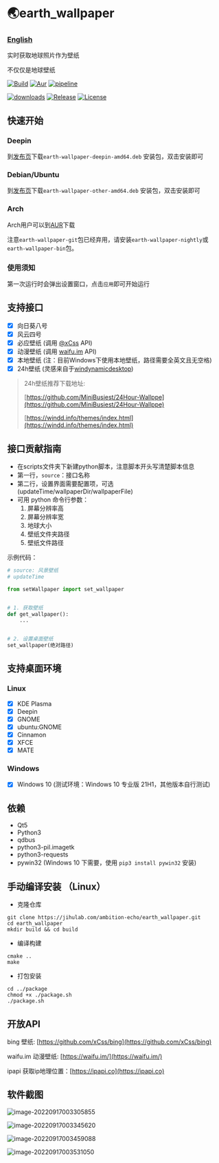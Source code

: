 # 🌏earth_wallpaper

### [English](https://github.com/ambition-echo/earth_wallpaper/blob/main/doc/README.md)

实时获取地球照片作为壁纸

不仅仅是地球壁纸

[![Build](https://github.com/ambition-echo/earth_wallpaper/actions/workflows/build.yml/badge.svg)](https://github.com/ambition-echo/earth_wallpaper/actions/workflows/build.yml)
[![Aur](https://github.com/ambition-echo/earth_wallpaper/actions/workflows/aur.yml/badge.svg)](https://github.com/ambition-echo/earth_wallpaper/actions/workflows/aur.yml)
[![pipeline](https://jihulab.com/ambition-echo/earth_wallpaper/badges/main/pipeline.svg)](https://jihulab.com/ambition-echo/earth_wallpaper/commits/main)

[![downloads](https://img.shields.io/github/downloads/ambition-echo/earth_wallpaper/total)](https://github.com/ambition-echo/earth_wallpaper/releases)
[![Release](https://img.shields.io/github/v/release/ambition-echo/earth_wallpaper)](https://github.com/ambition-echo/earth_wallpaper/releases)
[![License](https://img.shields.io/github/license/ambition-echo/earth_wallpaper)](https://github.com/ambition-echo/earth_wallpaper/blob/main/LICENSE)

## 快速开始

### Deepin

到[发布页](https://jihulab.com/ambition-echo/earth_wallpaper/-/releases)下载```earth-wallpaper-deepin-amd64.deb```
安装包，双击安装即可

### Debian/Ubuntu

到[发布页](https://jihulab.com/ambition-echo/earth_wallpaper/-/releases)下载```earth-wallpaper-other-amd64.deb```
安装包，双击安装即可

### Arch

Arch用户可以到[AUR](https://aur.archlinux.org/packages/earth-wallpaper-bin)下载

注意```earth-wallpaper-git```包已经弃用，请安装```earth-wallpaper-nightly```或```earth-wallpaper-bin```包。

### 使用须知

第一次运行时会弹出设置窗口，点击```应用```即可开始运行

## 支持接口

- [x] 向日葵八号
- [x] 风云四号
- [x] 必应壁纸 (调用 [@xCss](https://github.com/xCss/bing) API)
- [x] 动漫壁纸 (调用 [waifu.im](https://waifu.im/) API)
- [x] 本地壁纸 (注：目前Windows下使用本地壁纸，路径需要全英文且无空格)
- [x] 24h壁纸 (灵感来自于[windynamicdesktop](https://github.com/t1m0thyj/windynamicdesktop))

> 24h壁纸推荐下载地址:
>
> [https://github.com/MiniBusiest/24Hour-Wallppe](https://github.com/MiniBusiest/24Hour-Wallppe)
>
> [https://windd.info/themes/index.html](https://windd.info/themes/index.html)

## 接口贡献指南

- 在scripts文件夹下新建python脚本，注意脚本开头写清楚脚本信息
- 第一行，```source```：接口名称
- 第二行，设置界面需要配置项，可选(updateTime/wallpaperDir/wallpaperFile)
- 可用 python 命令行参数：
    1. 屏幕分辨率高
    2. 屏幕分辨率宽
    3. 地球大小
    4. 壁纸文件夹路径
    5. 壁纸文件路径

示例代码：

```python
# source: 风景壁纸
# updateTime

from setWallpaper import set_wallpaper


# 1. 获取壁纸
def get_wallpaper():
    ...


# 2. 设置桌面壁纸
set_wallpaper(绝对路径)
```

## 支持桌面环境

### Linux
- [x] KDE Plasma
- [x] Deepin
- [x] GNOME
- [x] ubuntu:GNOME
- [x] Cinnamon
- [x] XFCE
- [x] MATE

### Windows
- [x] Windows 10 (测试环境：Windows 10 专业版 21H1，其他版本自行测试)

## 依赖

- Qt5
- Python3
- qdbus
- python3-pil.imagetk
- python3-requests
- pywin32 (Windows 10 下需要，使用 `pip3 install pywin32` 安装)

## 手动编译安装 （Linux）

- 克隆仓库

```shell
git clone https://jihulab.com/ambition-echo/earth_wallpaper.git
cd earth_wallpaper
mkdir build && cd build
```

- 编译构建

```shell
cmake ..
make
```

- 打包安装

```shell
cd ../package
chmod +x ./package.sh
./package.sh
```

## 开放API

bing 壁纸: [https://github.com/xCss/bing](https://github.com/xCss/bing)

waifu.im 动漫壁纸: [https://waifu.im/](https://waifu.im/)

ipapi 获取ip地理位置：[https://ipapi.co](https://ipapi.co)

## 软件截图

![image-20220917003305855](https://jihulab.com/ambition-echo/img_bed/-/raw/main/img/image-20220917003305855.png)

![image-20220917003345620](https://jihulab.com/ambition-echo/img_bed/-/raw/main/img/image-20220917003345620.png)

![image-20220917003459088](https://jihulab.com/ambition-echo/img_bed/-/raw/main/img/image-20220917003459088.png)

![image-20220917003531050](https://jihulab.com/ambition-echo/img_bed/-/raw/main/img/image-20220917003531050.png)
